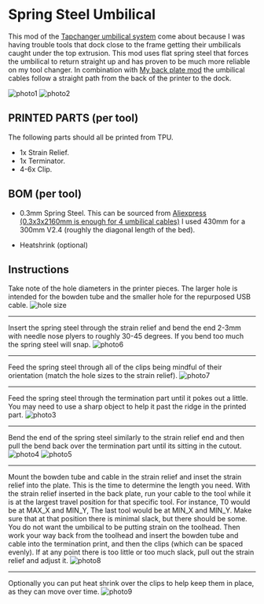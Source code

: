 # Spring Steel Umbilical

This mod of the [Tapchanger umbilical system](https://github.com/viesturz/tapchanger/tree/main/Umbilical "Tapchanger Umbilical") come about because I was having trouble tools that dock close to the frame getting their umbilicals caught under the top extrusion. This mod uses  flat spring steel that forces the umbilical to return straight up and has proven to be much more reliable on my tool changer. In combination with [My back plate mod](https://github.com/DraftShift/StealthChanger/tree/main/UserMods/N3MI-DG/Umbilical_Plates "Back Plates") the umbilical cables follow a straight path from the back of the printer to the dock.

![photo1](images/photo1.jpg)
![photo2](images/photo2.jpg)

## PRINTED PARTS (per tool)

The following parts should all be printed from TPU.

- 1x Strain Relief.
- 1x Terminator.
- 4-6x Clip.

## BOM (per tool)

- 0.3mm Spring Steel. This can be sourced from [Aliexpress (0.3x3x2160mm is enough for 4 umbilical cables)](https://www.aliexpress.com/item/1005006731615186.html "Flat Spiral Coil Constant Force Springs Various Sizes")
    I used 430mm for a 300mm V2.4 (roughly the diagonal length of the bed).

- Heatshrink (optional)

## Instructions

Take note of the hole diameters in the printer pieces. The larger hole is intended for the bowden tube and the smaller hole for the repurposed USB cable.
![hole size](images/hole_size.jpg)
___
Insert the spring steel through the strain relief and bend the end 2-3mm with needle nose plyers to roughly 30-45 degrees. If you bend too much the spring steel will snap.
![photo6](images/photo6.jpg)
___
Feed the spring steel through all of the clips being mindful of their orientation (match the hole sizes to the strain relief).
![photo7](images/photo7.jpg)
___
Feed the spring steel through the termination part until it pokes out a little. You may need to use a sharp object to help it past the ridge in the printed part.
![photo3](images/photo3.jpg)
___
Bend the end of the spring steel similarly to the strain relief end and then pull the bend back over the termination part until its sitting in the cutout.
![photo4](images/photo4.jpg)
![photo5](images/photo5.jpg)
___
Mount the bowden tube and cable in the strain relief and inset the strain relief into the plate.
This is the time to determine the length you need. With the strain relief inserted in the back plate, run your cable to the tool while it is at the largest travel position for that specific tool. For instance, T0 would be at MAX_X and MIN_Y, The last tool would be at MIN_X and MIN_Y.
Make sure that at that position there is minimal slack, but there should be some. You do not want the umbilical to be putting strain on the toolhead.
Then work your way back from the toolhead and insert the bowden tube and cable into the termination print, and then the clips (which can be spaced evenly). If at any point there is too little or too much slack, pull out the strain relief and adjust it.
![photo8](images/photo8.jpg)
___

Optionally you can put heat shrink over the clips to help keep them in place, as they can move over time.
![photo9](images/photo9.jpg)
